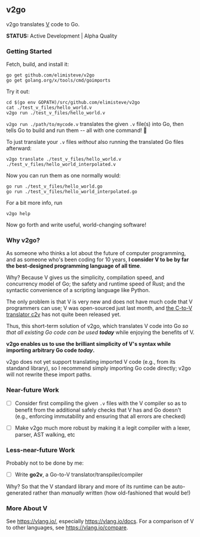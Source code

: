 ## v2go

v2go translates [V](https://vlang.io/) code to Go.

**STATUS:** Active Development | Alpha Quality


### Getting Started

Fetch, build, and install it:

    go get github.com/elimisteve/v2go
    go get golang.org/x/tools/cmd/goimports

Try it out:

    cd $(go env GOPATH)/src/github.com/elimisteve/v2go
    cat ./test_v_files/hello_world.v
    v2go run ./test_v_files/hello_world.v

`v2go run ./path/to/mycode.v` translates the given `.v` file(s) into
Go, then tells Go to build and run them -- all with one command! :tada:

To just translate your `.v` files _without_ also running the
translated Go files afterward:

    v2go translate ./test_v_files/hello_world.v ./test_v_files/hello_world_interpolated.v

Now you can run them as one normally would:

    go run ./test_v_files/hello_world.go
    go run ./test_v_files/hello_world_interpolated.go


For a bit more info, run

    v2go help

Now go forth and write useful, world-changing software!


### Why v2go?

As someone who thinks a lot about the future of computer programming,
and as someone who's been coding for 10 years,
**I consider V to be by far the best-designed programming language of all time**.

Why?  Because V gives us the simplicity, compilation speed, and
concurrency model of Go; the safety and runtime speed of Rust; and the
syntactic convenience of a scripting language like Python.

The only problem is that V is very new and does not have much code
that V programmers can use; V was open-sourced just last month, and
[the C-to-V translator c2v](https://github.com/vlang/c2v) has not
quite been released yet.

Thus, this short-term solution of v2go, which translates V code into
Go _so that all existing Go code can be used **today**_ while enjoying
the benefits of V.

**v2go enables us to use the brilliant simplicity of V's syntax while importing arbitrary Go code _today_.**

v2go does not yet support translating imported V code (e.g., from its
standand library), so I recommend simply importing Go code directly;
v2go will not rewrite these import paths.


### Near-future Work

- [ ] Consider first compiling the given `.v` files with the V compiler so as to benefit from the additional safely checks that V has and Go doesn't (e.g., enforcing immutability and ensuring that all errors are checked)
- [ ] Make v2go much more robust by making it a legit compiler with a lexer, parser, AST walking, etc


### Less-near-future Work

Probably not to be done by me:

- [ ] Write **go2v**, a Go-to-V translator/transpiler/compiler

Why?  So that the V standard library and more of its runtime can be
auto-generated rather than _manually_ written (how old-fashioned that
would be!)


### More About V

See <https://vlang.io/>, especially <https://vlang.io/docs>.  For a
comparison of V to other languages, see <https://vlang.io/compare>.
